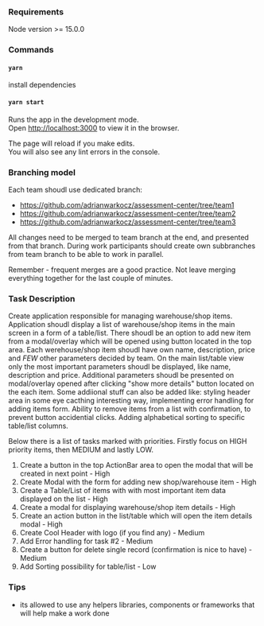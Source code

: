 ### Requirements

Node version >= 15.0.0


### Commands

#### `yarn` 

install dependencies

#### `yarn start`

Runs the app in the development mode.\
Open [http://localhost:3000](http://localhost:3000) to view it in the browser.

The page will reload if you make edits.\
You will also see any lint errors in the console.

### Branching model

Each team shoudl use dedicated branch:
- https://github.com/adrianwarkocz/assessment-center/tree/team1
- https://github.com/adrianwarkocz/assessment-center/tree/team2
- https://github.com/adrianwarkocz/assessment-center/tree/team3

All changes need to be merged to team branch at the end, and presented from that branch. During work participants should create own subbranches from team branch to be able to work in parallel.

Remember - frequent merges are a good practice. 
Not leave merging everything together for the last couple of minutes.

### Task Description

Create application responsible for managing warehouse/shop items. 
Application shoudl display a list of warehouse/shop items in the main screen in a form of a table/list.
There shoudl be an option to add new item from a modal/overlay which will be opened using button located in the top area.
Each werehouse/shop item shoudl have own name, description, price and *FEW* other parameters decided by team.
On the main list/table view only the most important parameters shoudl be displayed, like name, description and price. 
Additional parameters shoudl be presented on modal/overlay opened after clicking "show more details" button located on the each item.
Some addiional stuff can also be added like: styling header area in some eye cacthing interesting way, implementing error handling for adding items form. 
Ability to remove items from a list with confirmation, to prevent button accidential clicks. Adding alphabetical sorting to specific table/list columns. 
 
Below there is a list of tasks marked with priorities.
Firstly focus on HIGH priority items, then MEDIUM and lastly LOW.

1. Create a button in the top ActionBar area to open the modal that will be created in next point  - High 
2. Create Modal with the form for adding new shop/warehouse item - High
3. Create a Table/List of items with with most important item data displayed on the list  - High 
4. Create a modal for displaying warehouse/shop item details - High 
5. Create an action button in the list/table which will open the  item details modal - High
6. Create Cool Header with logo (if you find any) - Medium
7. Add Error handling for task #2 - Medium
8. Create a button for delete single record (confirmation is nice to have) - Medium
9. Add Sorting possibility for table/list - Low

### Tips

- its allowed to use any helpers libraries, components or frameworks that will help make a work done


